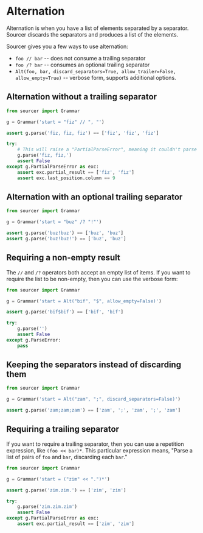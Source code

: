 # Alternation

Alternation is when you have a list of elements separated by a separator.
Sourcer discards the separators and produces a list of the elements.

Sourcer gives you a few ways to use alternation:

* `foo // bar` -- does not consume a trailing separator
* `foo /? bar` -- consumes an optional trailing separator
* ``Alt(foo, bar, discard_separators=True, allow_trailer=False, allow_empty=True)``
  -- verbose form, supports additional options.


## Alternation without a trailing separator

```python
from sourcer import Grammar

g = Grammar('start = "fiz" // ", "')

assert g.parse('fiz, fiz, fiz') == ['fiz', 'fiz', 'fiz']

try:
    # This will raise a "PartialParseError", meaning it couldn't parse the whole input.
    g.parse('fiz, fiz,')
    assert False
except g.PartialParseError as exc:
    assert exc.partial_result == ['fiz', 'fiz']
    assert exc.last_position.column == 9
```


## Alternation with an optional trailing separator

```python
from sourcer import Grammar

g = Grammar('start = "buz" /? "!"')

assert g.parse('buz!buz') == ['buz', 'buz']
assert g.parse('buz!buz!') == ['buz', 'buz']
```


## Requiring a non-empty result

The `//` and `/?` operators both accept an empty list of items. If you want to
require the list to be non-empty, then you can use the verbose form:

```python
from sourcer import Grammar

g = Grammar('start = Alt("bif", "$", allow_empty=False)')

assert g.parse('bif$bif') == ['bif', 'bif']

try:
    g.parse('')
    assert False
except g.ParseError:
    pass
```


## Keeping the separators instead of discarding them

```python
from sourcer import Grammar

g = Grammar('start = Alt("zam", ";", discard_separators=False)')

assert g.parse('zam;zam;zam') == ['zam', ';', 'zam', ';', 'zam']
```



## Requiring a trailing separator

If you want to require a trailing separator, then you can use a repetition
expression, like `(foo << bar)*`. This particular expression means, "Parse
a list of pairs of `foo` and `bar`, discarding each `bar`."

```python
from sourcer import Grammar

g = Grammar('start = ("zim" << ".")*')

assert g.parse('zim.zim.') == ['zim', 'zim']

try:
    g.parse('zim.zim.zim')
    assert False
except g.PartialParseError as exc:
    assert exc.partial_result == ['zim', 'zim']
```
